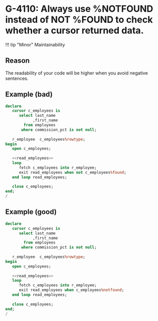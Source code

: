 # G-4110: Always use %NOTFOUND instead of NOT %FOUND to check whether a cursor returned data.

!!! tip "Minor"
    Maintainability

## Reason

The readability of your code will be higher when you avoid negative sentences.

## Example (bad)

``` sql
declare
   cursor c_employees is 
      select last_name
            ,first_name
        from employees
       where commission_pct is not null;
           
   r_employee  c_employees%rowtype;
begin
   open c_employees;
   
   <<read_employees>>
   loop
      fetch c_employees into r_employee;
      exit read_employees when not c_employees%found;
   end loop read_employees;
   
   close c_employees;
end;
/
```

## Example (good)

``` sql
declare
   cursor c_employees is 
      select last_name
            ,first_name
        from employees
       where commission_pct is not null;
           
   r_employee  c_employees%rowtype;
begin
   open c_employees;
   
   <<read_employees>>
   loop
      fetch c_employees into r_employee;
      exit read_employees when c_employees%notfound;
   end loop read_employees;
   
   close c_employees;
end;
/
```